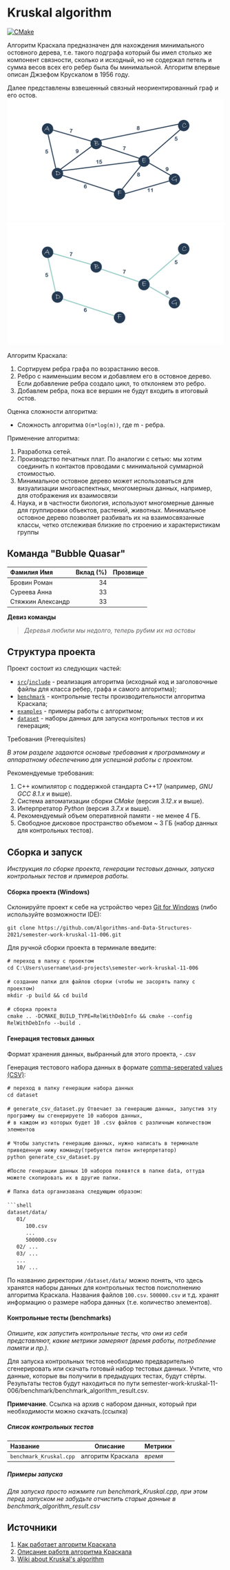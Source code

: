 # Kruskal algorithm

[![CMake](https://github.com/Algorithms-and-Data-Structures-2021/semester-work-kruskal-11-006/actions/workflows/cmake.yml/badge.svg)](https://github.com/Algorithms-and-Data-Structures-2021/semester-work-kruskal-11-006/actions/workflows/cmake.yml)

Алгоритм Краскала предназначен для нахождения минимального остовного дерева, т.е. такого подграфа который бы имел столько же компонент связности, сколько и исходный, но не содержал петель и сумма весов всех его ребер была бы минимальной. Алгоритм впервые описан Джзефом Крускалом в 1956 году.
 
Далее представлены взвешенный связный неориентированный граф и его остов.
![Пример графа G](https://github.com/Algorithms-and-Data-Structures-2021/semester-work-kruskal-11-006/blob/main/screenshot/%D0%BF%D1%80%D0%B5%D0%B2%D1%8C%D1%8E.jpg) 
![Пример остовного дерева графа G](https://github.com/Algorithms-and-Data-Structures-2021/semester-work-kruskal-11-006/blob/main/screenshot/%D0%BE%D1%81%D1%82%D0%BE%D0%B2.jpg)

Алгоритм Краскала:

1. Сортируем ребра графа по возрастанию весов.
2. Ребро с наименьшим весом и добавляем его в остовное дерево. Если добавление ребра создало цикл, то отклоняем это ребро.
3. Добавлем ребра, пока все вершин не будут входить в итоговый остов.

Оценка сложности алгоритма:

- Сложность алгоритма `O(m*log(m))`, где m - ребра. 

Применение алгоритма:

1. Разработка сетей. 
2. Производство печатных плат. По аналогии с сетью: мы хотим соединить n контактов
проводами с минимальной суммарной стоимостью. 
3. Минимальное остовное дерево может использоваться для визуализации
многоаспектных, многомерных данных, например, для отображения их взаимосвязи 
4. Наука, и в частности биология, используют многомерные данные для группировки
объектов, растений, животных. Минимальное остовное дерево позволяет разбивать их
на взаимосвязанные классы, четко отслеживая близкие по строению и
характеристикам группы

## Команда "Bubble Quasar"


|    Фамилия Имя     |   Вклад (%)   |        Прозвище       |
| :---               |   ---:        |  ---:                 |
| Бровин Роман       |      34       |                       |
| Суреева Анна       |      33       |                       |
| Стяжкин Александр  |      33       |                       |

**Девиз команды**
> _Деревья любили мы недолго, теперь рубим их на остовы_

## Структура проекта

Проект состоит из следующих частей:

- [`src`](src)/[`include`](include) - реализация алгоритма (исходный код и заголовочные файлы для класса ребер, графа и самого алгоритма);
- [`benchmark`](benchmark) - контрольные тесты производительности алгоритма Краскала;
- [`examples`](examples) - примеры работы с алгоритмом;
- [`dataset`](dataset) - наборы данных для запуска контрольных тестов и их генерация;

Требования (Prerequisites)

_В этом разделе задаются основые требования к программному и аппаратному обеспечению для успешной работы с проектом._

Рекомендуемые требования:

1. С++ компилятор c поддержкой стандарта C++17 (например, _GNU GCC 8.1.x_ и выше).
2. Система автоматизации сборки _CMake_ (версия _3.12.x_ и выше).
3. Интерпретатор _Python_ (версия _3.7.x_ и выше).
4. Рекомендуемый объем оперативной памяти - не менее 4 ГБ.
5. Свободное дисковое пространство объемом ~ 3 ГБ (набор данных для контрольных тестов).

## Сборка и запуск

_Инструкция по сборке проекта, генерации тестовых данных, запуска контрольных тестов и примеров работы._

#### Сборка проекта (Windows)

Склонируйте проект к себе на устройство через [Git for Windows](https://gitforwindows.org/) (либо используйте
возможности IDE):

```shell
git clone https://github.com/Algorithms-and-Data-Structures-2021/semester-work-kruskal-11-006.git
```

Для ручной сборки проекта в терминале введите:

```shell
# переход в папку с проектом
cd C:\Users\username\asd-projects\semester-work-kruskal-11-006

# создание папки для файлов сборки (чтобы не засорять папку с проектом) 
mkdir -p build && cd build 

# сборка проекта
cmake .. -DCMAKE_BUILD_TYPE=RelWithDebInfo && cmake --config RelWithDebInfo --build . 
```

#### Генерация тестовых данных

Формат хранения данных, выбранный для этого проекта, - .csv

Генерация тестового набора данных в
формате [comma-seperated values (CSV)](https://en.wikipedia.org/wiki/Comma-separated_values):

```shell
# переход в папку генерации набора данных
cd dataset

# generate_csv_dataset.py Отвечает за генерацию данных, запустив эту программу вы сгенерируете 10 наборов данных,
# в каждом из которых будет 10 .csv файлов с различным количеством элементов

# Чтобы запустить генерацию данных, нужно написать в терминале приведенную нижу команду(требуется питон интерпретатор)
python generate_csv_dataset.py

#После генерации данных 10 наборов появятся в папке data, оттуда можете скопировать их в другие папки.

# Папка data организавана следующим образом:

```shell
dataset/data/
   01/
      100.csv
      ...
      500000.csv
   02/ ...
   03/ ...
   ...
   10/ ...
```

По названию директории `/dataset/data/` можно понять, что здесь хранятся наборы данных для контрольных тестов поисполнению алгоритма Краскала. Названия файлов `100.csv`. `500000.csv` и т.д. хранят информацию о размере набора данных (т.е. количество элементов). 

#### Контрольные тесты (benchmarks)

_Опишите, как запустить контрольные тесты, что они из себя представляют, какие метрики замеряют (время работы,
потребление памяти и пр.)._

Для запуска контрольных тестов необходимо предварительно сгенерировать или скачать готовый набор тестовых данных. Учтите, что данные, которые вы получили в предыдущих тестах, будут стёрты. Результаты тестов будут находиться по пути semester-work-kruskal-11-006/benchmark/benchmark_algorithm_result.csv.

**Примечание**. Ссылка на архив с набором данных, который при необходимости можно скачать.(ссылка)

##### Список контрольных тестов

| Название                  | Описание                                | Метрики         |
| :---                      | ---                                     | :---            |
| `benchmark_Kruskal.cpp`   | алгоритм Краскала                       | _время_         |

##### Примеры запуска

_Для запуска просто нажмите run benchmark_Kruskal.cpp, при этом перед запуском не забудьте отчистить старые данные в benchmark_algorithm_result.csv_


## Источники
1. [Как работает алгоритм Краскала](https://evileg.com/uk/post/523/#header_%D0%9F%D1%80%D0%B8%D0%BC%D0%B5%D1%80_%D0%B0%D0%BB%D0%B3%D0%BE%D1%80%D0%B8%D1%82%D0%BC%D0%B0_%D0%9A%D1%80%D0%B0%D1%81%D0%BA%D0%B0%D0%BB%D0%B0)
2. [Описание работв алгоритма Краскала](https://pykhtina.files.wordpress.com/2016/04/mapks_l30_lekcia.pdf)
3. [Wiki about Kruskal's algorithm](https://neerc.ifmo.ru/wiki/index.php?title=%D0%90%D0%BB%D0%B3%D0%BE%D1%80%D0%B8%D1%82%D0%BC_%D0%9A%D1%80%D0%B0%D1%81%D0%BA%D0%B0%D0%BB%D0%B0)

